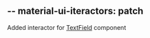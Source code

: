 --
material-ui-iteractors: patch
--
Added interactor for [TextField](https://material-ui.com/components/text-fields/) component
